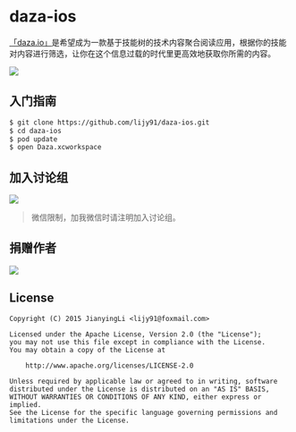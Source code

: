 # daza-ios

[「daza.io」](https://daza.io)是希望成为一款基于技能树的技术内容聚合阅读应用，根据你的技能对内容进行筛选，让你在这个信息过载的时代里更高效地获取你所需的内容。

[![](https://devimages.apple.com.edgekey.net/app-store/marketing/guidelines/images/badge-download-on-the-app-store-cn.svg)](https://itunes.apple.com/us/app/daza.io/id1180300716?l=zh&ls=1&mt=8)

## 入门指南
```bash
$ git clone https://github.com/lijy91/daza-ios.git
$ cd daza-ios
$ pod update
$ open Daza.xcworkspace
```

## 加入讨论组
![](http://obryq3mj0.bkt.clouddn.com/topic/ByRafuLR/r1no_q9R.jpg?imageView2/2/w/480/h/480)

> 微信限制，加我微信时请注明加入讨论组。

## 捐赠作者
![](http://obryq3mj0.bkt.clouddn.com/topic/ByRafuLR/r1WH8F90.jpg?imageView2/2/w/480/h/480)

## License

    Copyright (C) 2015 JianyingLi <lijy91@foxmail.com>

    Licensed under the Apache License, Version 2.0 (the "License");
    you may not use this file except in compliance with the License.
    You may obtain a copy of the License at

        http://www.apache.org/licenses/LICENSE-2.0

    Unless required by applicable law or agreed to in writing, software
    distributed under the License is distributed on an "AS IS" BASIS,
    WITHOUT WARRANTIES OR CONDITIONS OF ANY KIND, either express or implied.
    See the License for the specific language governing permissions and
    limitations under the License.
